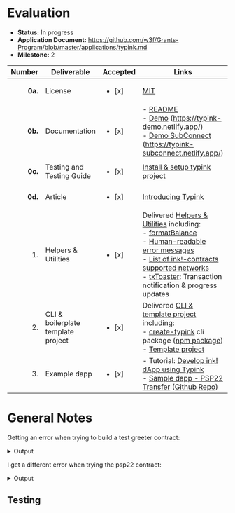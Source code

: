 # Evaluation

- **Status:** In progress
- **Application Document:** https://github.com/w3f/Grants-Program/blob/master/applications/typink.md
- **Milestone:** 2

| Number | Deliverable | Accepted | Links | Notes |
| -----: | ----------- | ----- | ------ | ------ |
| **0a.** | License | <ul><li>[x] </li></ul> | [MIT](https://github.com/dedotdev/typink/blob/w3f-delivery-m2/LICENSE) | |
| **0b.** | Documentation | <ul><li>[x] </li></ul> | - [README](https://github.com/dedotdev/typink/blob/w3f-delivery-m2/README.md) <br />- [Demo](https://github.com/dedotdev/typink/tree/w3f-delivery-m2/examples/demo) (https://typink-demo.netlify.app/) <br />- [Demo SubConnect](https://github.com/dedotdev/typink/tree/w3f-delivery-m2/examples/demo-subconnect) (https://typink-subconnect.netlify.app/) | |
| **0c.** | Testing and Testing Guide | <ul><li>[x] </li></ul> | [Install & setup typink project](https://github.com/dedotdev/typink/tree/w3f-delivery-m2?tab=readme-ov-file#getting-started) |  |
| **0d.** | Article | <ul><li>[x] </li></ul> | [Introducing Typink](https://docs.dedot.dev/typink/introducing-typink) | |
| 1. | Helpers & Utilities | <ul><li>[x] </li></ul> | Delivered [Helpers & Utilities](https://grants.web3.foundation/applications/typink#helpers--utilities) including: <br/> - [formatBalance](https://github.com/dedotdev/typink/blob/w3f-delivery-m2/packages/typink/src/utils/formatBalance.ts) <br /> - [Human-readable error messages](https://github.com/dedotdev/typink/blob/w3f-delivery-m2/packages/typink/src/utils/errors.ts) <br /> - [List of ink!-contracts supported networks](https://github.com/dedotdev/typink/tree/w3f-delivery-m2/packages/typink/src/networks) <br /> - [txToaster](https://github.com/dedotdev/typink/blob/w3f-delivery-m2/packages/create-typink/src/templates/default/ui/src/utils/txToaster.tsx): Transaction notification & progress updates  |  |
| 2. | CLI & boilerplate template project | <ul><li>[x] </li></ul> | Delivered [CLI & template project](https://grants.web3.foundation/applications/typink#cli--boilerplatestarter-project-template) including: <br/> - [create-typink](https://github.com/dedotdev/typink/tree/w3f-delivery-m2/packages/create-typink) cli package ([npm package](https://www.npmjs.com/package/create-typink)) <br /> - [Template project](https://github.com/dedotdev/typink/tree/w3f-delivery-m2/packages/create-typink/src/templates/default) |  |
| 3. | Example dapp | <ul><li>[x] </li></ul> | - Tutorial: [Develop ink! dApp using Typink](https://docs.dedot.dev/help-and-faq/tutorials/develop-ink-dapp-using-typink) <br /> - [Sample dapp - PSP22 Transfer](https://psp22-transfer.netlify.app/) ([Github Repo](https://github.com/sinzii/psp22-transfer))  |   |

# General Notes

Getting an error when trying to build a test greeter contract:

<details>
  <summary>Output</summary>

```ts
npx create-typink@latest
(node:4845) ExperimentalWarning: CommonJS module /home/ubuntu/.nvm/versions/node/v23.2.0/lib/node_modules/npm/node_modules/debug/src/node.js is loading ES Module /home/ubuntu/.nvm/versions/node/v23.2.0/lib/node_modules/npm/node_modules/supports-color/index.js using require().
Support for loading ES Module in require() is an experimental feature and might change at any time
(Use `node --trace-warnings ...` to show where the warning was created)
Need to install the following packages:
create-typink@0.1.0
Ok to proceed? (y) y


░█▀▀░█▀▄░█▀▀░█▀█░▀█▀░█▀▀░░░░░▀█▀░█░█░█▀█░▀█▀░█▀█░█░█
░█░░░█▀▄░█▀▀░█▀█░░█░░█▀▀░▄▄▄░░█░░░█░░█▀▀░░█░░█░█░█▀▄
░▀▀▀░▀░▀░▀▀▀░▀░▀░░▀░░▀▀▀░░░░░░▀░░░▀░░▀░░░▀▀▀░▀░▀░▀░▀

✔ Your project name: test
✔ What example contract do you want to use? greeter
✔ What wallet connector do you want to use? Default
✔ What networks do you want to connect? Pop Testnet
✔ 📁 Create project directory /home/ubuntu/test
✔ 🚀 Creating a new Typink app in test
✖ Command failed with exit code 1: yarn install
  Usage Error: The nearest package directory (/home/ubuntu/test) doesn't seem to be part of the project declared in
  /home/ubuntu.
  - If /home/ubuntu isn't intended to be a project, remove any yarn.lock and/or package.json file there.
  - If /home/ubuntu is intended to be a project, it might be that you forgot to list test in its workspace configuration.
  - Finally, if /home/ubuntu is fine and you intend test to be treated as a completely separate project (not even a
  workspace), create an empty yarn.lock file in it.
  $ yarn install [--json] [--immutable] [--immutable-cache] [--refresh-lockfile] [--check-cache] [--check-resolutions]
  [--inline-builds] [--mode #0]
◼ 🧹 Formatting the code with Prettier
◼ 🚨 Create the very first Git commit
🚨 An error occurred: ExecaError: Command failed with exit code 1: yarn install

Usage Error: The nearest package directory (/home/ubuntu/test) doesn't seem to be part of the project declared in /home/ubuntu.

- If /home/ubuntu isn't intended to be a project, remove any yarn.lock and/or package.json file there.
- If /home/ubuntu is intended to be a project, it might be that you forgot to list test in its workspace configuration.
- Finally, if /home/ubuntu is fine and you intend test to be treated as a completely separate project (not even a workspace), create an empty yarn.lock file in it.

$ yarn install [--json] [--immutable] [--immutable-cache] [--refresh-lockfile] [--check-cache] [--check-resolutions] [--inline-builds] [--mode #0]
    at getFinalError (file:///home/ubuntu/.npm/_npx/ee0b8ab848e051d2/node_modules/execa/lib/return/final-error.js:6:9)
    at makeError (file:///home/ubuntu/.npm/_npx/ee0b8ab848e051d2/node_modules/execa/lib/return/result.js:108:16)
    at getAsyncResult (file:///home/ubuntu/.npm/_npx/ee0b8ab848e051d2/node_modules/execa/lib/methods/main-async.js:167:4)
    at handlePromise (file:///home/ubuntu/.npm/_npx/ee0b8ab848e051d2/node_modules/execa/lib/methods/main-async.js:150:17)
    at async installPackages (file:///home/ubuntu/.npm/_npx/ee0b8ab848e051d2/node_modules/create-typink/tasks/installPackages.js:3:5)
    at async Task.run (file:///home/ubuntu/.npm/_npx/ee0b8ab848e051d2/node_modules/listr2/dist/index.js:2058:11) {
  shortMessage: 'Command failed with exit code 1: yarn install',
  command: 'yarn install',
  escapedCommand: 'yarn install',
  cwd: '/home/ubuntu/test',
  durationMs: 1868.838993,
  failed: true,
  timedOut: false,
  isCanceled: false,
  isGracefullyCanceled: false,
  isTerminated: false,
  isMaxBuffer: false,
  isForcefullyTerminated: false,
  exitCode: 1,
  stdout: "\x1B[31m\x1B[1mUsage Error\x1B[22m\x1B[39m: The nearest package directory (/home/ubuntu/test) doesn't seem to be part of the project declared in /home/ubuntu.\n" +
    '\n' +
    "- If /home/ubuntu isn't intended to be a project, remove any yarn.lock and/or package.json file there.\n" +
    '- If /home/ubuntu is intended to be a project, it might be that you forgot to list test in its workspace configuration.\n' +
    '- Finally, if /home/ubuntu is fine and you intend test to be treated as a completely separate project (not even a workspace), create an empty yarn.lock file in it.\n' +
    '\n' +
    '\x1B[1m$ \x1B[22myarn install [--json] [--immutable] [--immutable-cache] [--refresh-lockfile] [--check-cache] [--check-resolutions] [--inline-builds] [--mode #0]',
  stderr: '',
  stdio: [
    undefined,
    "\x1B[31m\x1B[1mUsage Error\x1B[22m\x1B[39m: The nearest package directory (/home/ubuntu/test) doesn't seem to be part of the project declared in /home/ubuntu.\n" +
      '\n' +
      "- If /home/ubuntu isn't intended to be a project, remove any yarn.lock and/or package.json file there.\n" +
      '- If /home/ubuntu is intended to be a project, it might be that you forgot to list test in its workspace configuration.\n' +
      '- Finally, if /home/ubuntu is fine and you intend test to be treated as a completely separate project (not even a workspace), create an empty yarn.lock file in it.\n' +
      '\n' +
      '\x1B[1m$ \x1B[22myarn install [--json] [--immutable] [--immutable-cache] [--refresh-lockfile] [--check-cache] [--check-resolutions] [--inline-builds] [--mode #0]',
    ''
  ],
  ipcOutput: [],
  pipedFrom: []
}
🚨 Sorry, exiting...
```
</details>

I get a different error when trying the psp22 contract:

<details>
  <summary>Output</summary>

```ts
npx create-typink@latest
(node:5023) ExperimentalWarning: CommonJS module /home/ubuntu/.nvm/versions/node/v23.2.0/lib/node_modules/npm/node_modules/debug/src/node.js is loading ES Module /home/ubuntu/.nvm/versions/node/v23.2.0/lib/node_modules/npm/node_modules/supports-color/index.js using require().
Support for loading ES Module in require() is an experimental feature and might change at any time
(Use `node --trace-warnings ...` to show where the warning was created)

░█▀▀░█▀▄░█▀▀░█▀█░▀█▀░█▀▀░░░░░▀█▀░█░█░█▀█░▀█▀░█▀█░█░█
░█░░░█▀▄░█▀▀░█▀█░░█░░█▀▀░▄▄▄░░█░░░█░░█▀▀░░█░░█░█░█▀▄
░▀▀▀░▀░▀░▀▀▀░▀░▀░░▀░░▀▀▀░░░░░░▀░░░▀░░▀░░░▀▀▀░▀░▀░▀░▀

✔ Your project name: test
✔ What example contract do you want to use? psp22
✔ What wallet connector do you want to use? Default
✔ What networks do you want to connect? Pop Testnet
✖ Failed to create project directory: test with error: Command failed with exit code 1: mkdir test
  mkdir: cannot create directory ‘test’: File exists
◼ 🚀 Creating a new Typink app in test
◼ 📦 Installing dependencies with yarn, this could take a while
◼ 🧹 Formatting the code with Prettier
◼ 🚨 Create the very first Git commit
🚨 An error occurred: Error: Failed to create project directory: test with error: Command failed with exit code 1: mkdir test

mkdir: cannot create directory ‘test’: File exists
    at createProjectDirectory (file:///home/ubuntu/.npm/_npx/ee0b8ab848e051d2/node_modules/create-typink/tasks/createProjectDirectory.js:10:15)
    at async Task.run (file:///home/ubuntu/.npm/_npx/ee0b8ab848e051d2/node_modules/listr2/dist/index.js:2058:11)
🚨 Sorry, exiting...
```
</details>

## Testing
